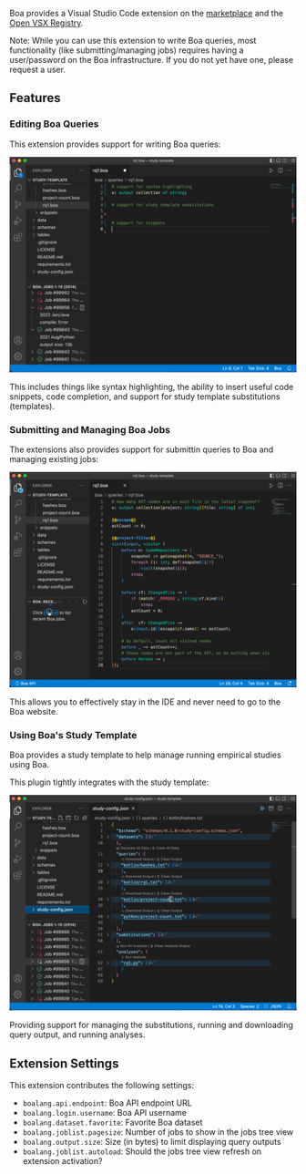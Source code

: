 Boa provides a Visual Studio Code extension on the [marketplace](https://marketplace.visualstudio.com/items?itemName=Boa.boalang) and the [Open VSX Registry](https://open-vsx.org/extension/Boa/boalang).

Note: While you can use this extension to write Boa queries, most functionality (like submitting/managing jobs) requires having a user/password on the Boa infrastructure. If you do not yet have one, please request a user.

## Features

### Editing Boa Queries
This extension provides support for writing Boa queries:

<img src="https://github.com/boalang/vscode/raw/HEAD/images/syntax.gif" alt="Query Writing">

This includes things like syntax highlighting, the ability to insert useful code snippets, code completion, and support for study template substitutions (templates).

### Submitting and Managing Boa Jobs
The extensions also provides support for submittin queries to Boa and managing existing jobs:

<img src="https://github.com/boalang/vscode/raw/HEAD/images/jobs.gif" alt="Job Management">

This allows you to effectively stay in the IDE and never need to go to the Boa website.

### Using Boa's Study Template
Boa provides a study template to help manage running empirical studies using Boa.

This plugin tightly integrates with the study template:

<img src="https://github.com/boalang/vscode/raw/HEAD/images/studytemplate.gif" alt="Study Template">

Providing support for managing the substitutions, running and downloading query output, and running analyses.

## Extension Settings

This extension contributes the following settings:

- `boalang.api.endpoint`: Boa API endpoint URL
- `boalang.login.username`: Boa API username
- `boalang.dataset.favorite`: Favorite Boa dataset
- `boalang.joblist.pagesize`: Number of jobs to show in the jobs tree view
- `boalang.output.size`: Size (in bytes) to limit displaying query outputs
- `boalang.joblist.autoload`: Should the jobs tree view refresh on extension activation?
